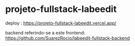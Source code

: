 # projeto-fullstack-labeedit

deploy : https://projeto-fullstack-labeedit.vercel.app/

backend referindo-se a este frontend: 
https://github.com/SuarezRocio/labeedit-fullstack-backend
